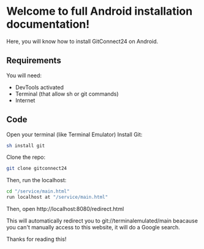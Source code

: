 # Welcome to full Android installation documentation!
Here, you will know how to install GitConnect24 on Android.
## Requirements
You will need:
* DevTools activated
* Terminal (that allow sh or git commands)
* Internet

## Code
Open your terminal (like Terminal Emulator) 
Install Git:
```bash
sh install git
```
Clone the repo:
```bash
git clone gitconnect24
```
Then, run the localhost:
```bash
cd "/service/main.html"
run localhost at "/service/main.html"
```

Then, open http://localhost:8080/redirect.html

This will automatically redirect you to git://terminalemulated/main beacause you can't manually access to this website, it will do a Google search.

Thanks for reading this!
